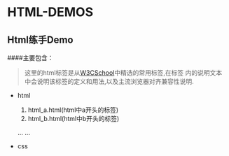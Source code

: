 # HTML-DEMOS
## Html练手Demo
####主要包含：
> 这里的html标签是从[W3CSchool](http://www.w3school.com.cn/tags/)中精选的常用标签,在标签
> 内的说明文本中会说明该标签的定义和用法,以及主流浏览器对齐兼容性说明.

* html
    1. html_a.html(html中a开头的标签)
    2. html_b.html(html中b开头的标签)

    ...   ...
* css




